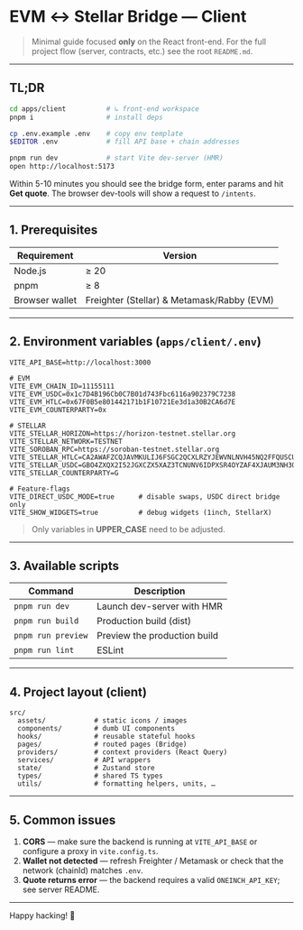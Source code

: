 # EVM ↔ Stellar Bridge — Client

> Minimal guide focused **only** on the React front-end. For the full project flow (server, contracts, etc.) see the root `README.md`.

---

## TL;DR

```bash
cd apps/client          # ↳ front-end workspace
pnpm i                  # install deps

cp .env.example .env    # copy env template
$EDITOR .env            # fill API base + chain addresses

pnpm run dev            # start Vite dev-server (HMR)
open http://localhost:5173
```

Within 5-10 minutes you should see the bridge form, enter params and hit **Get quote**. The browser dev-tools will show a request to `/intents`.

---

## 1. Prerequisites

| Requirement          | Version |
|----------------------|---------|
| Node.js              | ≥ 20    |
| pnpm                 | ≥ 8     |
| Browser wallet       | Freighter (Stellar) & Metamask/Rabby (EVM) |

---

## 2. Environment variables (`apps/client/.env`)

```
VITE_API_BASE=http://localhost:3000

# EVM
VITE_EVM_CHAIN_ID=11155111
VITE_EVM_USDC=0x1c7D4B196Cb0C7B01d743Fbc6116a902379C7238
VITE_EVM_HTLC=0x67F0B5e801442171b1F10721Ee3d1a30B2CA6d7E
VITE_EVM_COUNTERPARTY=0x

# STELLAR
VITE_STELLAR_HORIZON=https://horizon-testnet.stellar.org
VITE_STELLAR_NETWORK=TESTNET
VITE_SOROBAN_RPC=https://soroban-testnet.stellar.org
VITE_STELLAR_HTLC=CA2AWAFZCQJAVMKULIJ6FSGC2QCXLRZYJEWVNLNVH45NQ2FFQUSCUZR6
VITE_STELLAR_USDC=GBO4ZXQX2I52JGXCZX5XAZ3TCNUNV6IDPXSR4OYZAF4XJAUM3NH3QMDM
VITE_STELLAR_COUNTERPARTY=G

# Feature-flags
VITE_DIRECT_USDC_MODE=true      # disable swaps, USDC direct bridge only
VITE_SHOW_WIDGETS=true          # debug widgets (1inch, StellarX)
```

> Only variables in **UPPER_CASE** need to be adjusted.

---

## 3. Available scripts

| Command           | Description                      |
|-------------------|----------------------------------|
| `pnpm run dev`    | Launch dev-server with HMR       |
| `pnpm run build`  | Production build (dist)          |
| `pnpm run preview`| Preview the production build     |
| `pnpm run lint`   | ESLint                           |

---

## 4. Project layout (client)

```
src/
  assets/            # static icons / images
  components/        # dumb UI components
  hooks/             # reusable stateful hooks
  pages/             # routed pages (Bridge)
  providers/         # context providers (React Query)
  services/          # API wrappers
  state/             # Zustand store
  types/             # shared TS types
  utils/             # formatting helpers, units, …
```

---

## 5. Common issues

1. **CORS** — make sure the backend is running at `VITE_API_BASE` or configure a proxy in `vite.config.ts`.
2. **Wallet not detected** — refresh Freighter / Metamask or check that the network (chainId) matches `.env`.
3. **Quote returns error** — the backend requires a valid `ONEINCH_API_KEY`; see server README.

---

Happy hacking! 🎉
